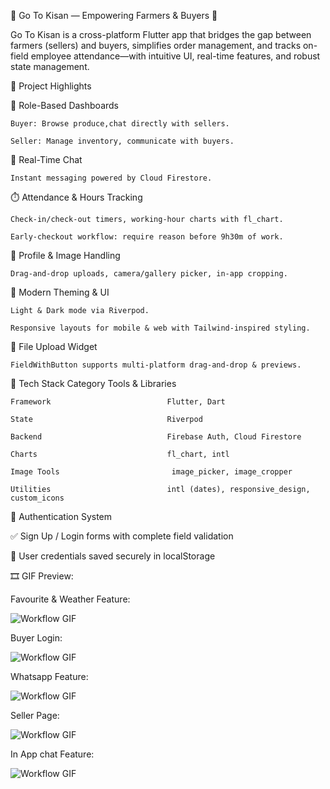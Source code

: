 🚜 Go To Kisan — Empowering Farmers & Buyers 🌾

  Go To Kisan is a cross-platform Flutter app that bridges the gap between farmers (sellers)   and buyers, simplifies order management, and tracks on-field employee attendance—with         intuitive UI, real-time features, and robust state management.

🌟 Project Highlights

🔄 Role-Based Dashboards

    Buyer: Browse produce,chat directly with sellers.

    Seller: Manage inventory, communicate with buyers.

💬 Real-Time Chat

    Instant messaging powered by Cloud Firestore.

⏱️ Attendance & Hours Tracking

    Check-in/check-out timers, working-hour charts with fl_chart.

    Early-checkout workflow: require reason before 9h30m of work.

📸 Profile & Image Handling

    Drag‑and‑drop uploads, camera/gallery picker, in-app cropping.

🎨 Modern Theming & UI

    Light & Dark mode via Riverpod.

    Responsive layouts for mobile & web with Tailwind‑inspired styling.

📂 File Upload Widget

    FieldWithButton supports multi‑platform drag‑and‑drop & previews.

🧰 Tech Stack
      Category                        Tools & Libraries

    Framework                          Flutter, Dart

    State                              Riverpod

    Backend                            Firebase Auth, Cloud Firestore

    Charts                             fl_chart, intl

    Image Tools                         image_picker, image_cropper

    Utilities                          intl (dates), responsive_design, custom_icons

🔐 Authentication System
    
  ✅ Sign Up / Login forms with complete field validation
    
  💾 User credentials saved securely in localStorage

🎞️ GIF Preview:

Favourite & Weather Feature:

![Workflow GIF](https://i.imgflip.com/9ws9jf.gif)

Buyer Login:

![Workflow GIF](https://i.imgflip.com/9ws9p9.gif)

Whatsapp Feature:

![Workflow GIF](https://i.imgflip.com/9ws9uz.gif)

Seller Page:

![Workflow GIF](https://i.imgflip.com/9ws9wn.gif)

In App chat Feature:

![Workflow GIF](https://i.imgflip.com/9ws9z7.gif)

